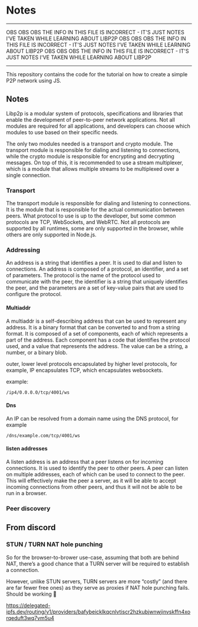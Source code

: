 # Notes

----------------

OBS OBS OBS THE INFO IN THIS FILE IS INCORRECT - IT'S JUST NOTES I'VE TAKEN WHILE LEARNING ABOUT LIBP2P
OBS OBS OBS THE INFO IN THIS FILE IS INCORRECT - IT'S JUST NOTES I'VE TAKEN WHILE LEARNING ABOUT LIBP2P
OBS OBS OBS THE INFO IN THIS FILE IS INCORRECT - IT'S JUST NOTES I'VE TAKEN WHILE LEARNING ABOUT LIBP2P

----------------

This repository contains the code for the tutorial on how to create a simple P2P network using JS.

## Notes

Libp2p is a modular system of protocols, specifications and libraries that enable the development of peer-to-peer network applications. Not all modules are required for all applications, and developers can choose which modules to use based on their specific needs.

The only two modules needed is a transport and crypto module. The transport module is responsible for dialing and listening to connections, while the crypto module is responsible for encrypting and decrypting messages. On top of this, it is recommended to use a stream multiplexer, which is a module that allows multiple streams to be multiplexed over a single connection.

### Transport

The transport module is responsible for dialing and listening to connections. It is the module that is responsible for the actual communication between peers. What protocol to use is up to the developer, but some common protocols are TCP, WebSockets, and WebRTC. Not all protocols are supported by all runtimes, some are only supported in the browser, while others are only supported in Node.js.

### Addressing

An address is a string that identifies a peer. It is used to dial and listen to connections. An address is composed of a protocol, an identifier, and a set of parameters. The protocol is the name of the protocol used to communicate with the peer, the identifier is a string that uniquely identifies the peer, and the parameters are a set of key-value pairs that are used to configure the protocol.

#### Multiaddr

A multiaddr is a self-describing address that can be used to represent any address. It is a binary format that can be converted to and from a string format. It is composed of a set of components, each of which represents a part of the address. Each component has a code that identifies the protocol used, and a value that represents the address. The value can be a string, a number, or a binary blob.

outer, lower level protocols encapsulated by higher level protocols, for example, IP encapsulates TCP, which encapsulates websockets.

example:

```
/ip4/0.0.0.0/tcp/4001/ws
```

#### Dns

An IP can be resolved from a domain name using the DNS protocol, for example

```
/dns/example.com/tcp/4001/ws
```

#### listen addresses

A listen address is an address that a peer listens on for incoming connections. It is used to identify the peer to other peers. A peer can listen on multiple addresses, each of which can be used to connect to the peer. This will effectively make the peer a server, as it will be able to accept incoming connections from other peers, and thus it will not be able to be run in a browser.


### Peer discovery


## From discord

### STUN / TURN NAT hole punching 

So for the browser-to-brower use-case, assuming that both are behind NAT, there’s a good chance that a TURN server will be required to establish a connection.

However, unlike STUN servers, TURN servers are more “costly” (and there are far fewer free ones) as they serve as proxies if NAT hole punching fails.
Should be working 🙂

https://delegated-ipfs.dev/routing/v1/providers/bafybeicklkqcnlvtiscr2hzkubjwnwjinvskffn4xorqeduft3wq7vm5u4